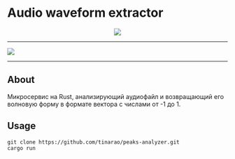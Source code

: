 # Audio waveform extractor

<p align="center">
    <img src="https://skillicons.dev/icons?i=rust,rocket,sqlite" />
</p>

<hr />

<img src="https://avatars.mds.yandex.net/i?id=d51fb9978570c88356e2fdbf151ff62e_l-4880380-images-thumbs&n=13" />

<hr />

## About

Микросервис на Rust, анализирующий аудиофайл и возвращающий его волновую форму в формате вектора с числами от -1 до 1.

## Usage

    git clone https://github.com/tinarao/peaks-analyzer.git
    cargo run
